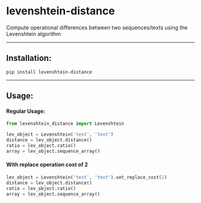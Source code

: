 # levenshtein-distance
Compute operational differences between two sequences/texts using the Levenshtein algorithm

___
## Installation:
```
pip install levenshtein-distance
```

___
## Usage:
#### Regular Usage:
```python
from levenshtein_distance import Levenshtein

lev_object = Levenshtein('test', 'text')
distance = lev_object.distance()
ratio = lev_object.ratio()
array = lev_object.sequence_array()
```


#### With replace operation cost of 2
```python
lev_object = Levenshtein('test', 'text').set_replace_cost(2)
distance = lev_object.distance()
ratio = lev_object.ratio()
array = lev_object.sequence_array()
```
